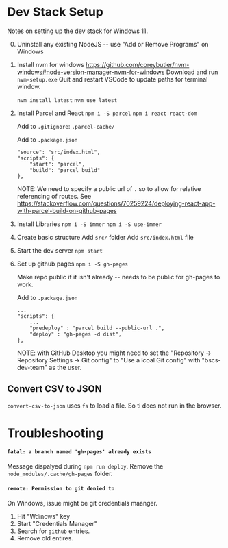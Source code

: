 # Dev Stack Setup

Notes on setting up the dev stack for Windows 11.

0. Uninstall any existing NodeJS -- use "Add or Remove Programs" on Windows

1. Install nvm for windows
    https://github.com/coreybutler/nvm-windows#node-version-manager-nvm-for-windows
    Download and run `nvm-setup.exe`
    Quit and restart VSCode to update paths for terminal window.

    `nvm install latest`
    `nvm use latest`

2. Install Parcel and React
    `npm i -S parcel`
    `npm i react react-dom`

    Add to `.gitignore`:
        `.parcel-cache/`

    Add to `.package.json`
    ```
    "source": "src/index.html",
    "scripts": {
        "start": "parcel",
        "build": "parcel build"
    },
    ```
    NOTE: We need to specify a public url of `.`
    so to allow for relative referencing of routes.
    See https://stackoverflow.com/questions/70259224/deploying-react-app-with-parcel-build-on-github-pages

3. Install Libraries
    `npm i -S immer`
    `npm i -S use-immer`

4. Create basic structure
    Add `src/` folder
    Add `src/index.html` file

5. Start the dev server
    `npm start`


6. Set up github pages
    `npm i -S gh-pages`

    Make repo public if it isn't already -- needs to be public for gh-pages to work.

    Add to `.package.json`
    ```
    ...
    "scripts": {
        ...
        "predeploy" : "parcel build --public-url .",
        "deploy" : "gh-pages -d dist",
    },
    ```

    NOTE: with GitHub Desktop you might need to set the "Repository -> Repository Settings -> Git config" to "Use a lcoal Git config" with "bscs-dev-team" as the user.


## Convert CSV to JSON

`convert-csv-to-json` uses `fs` to load a file.  So ti does not run in the browser.  
    
# Troubleshooting

#### `fatal: a branch named 'gh-pages' already exists`
Message dispalyed during `npm run deploy`.
Remove the `node_modules/.cache/gh-pages` folder.

#### `remote: Permission to git denied to`

On Windows, issue might be git credentials maanger.
1. Hit "Wdinows" key
2. Start "Credentials Manager"
3. Search for `github` entries.
4. Remove old entires.
